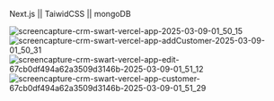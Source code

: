  Next.js || TaiwidCSS || mongoDB 
 
![screencapture-crm-swart-vercel-app-2025-03-09-01_50_15](https://github.com/user-attachments/assets/4a974c8b-4b4a-4815-bdc3-498ea90eb6ca)
 ![screencapture-crm-swart-vercel-app-addCustomer-2025-03-09-01_50_31](https://github.com/user-attachments/assets/040c5ede-ea38-4f85-b4dc-c754db942ccd)
![screencapture-crm-swart-vercel-app-edit-67cb0df494a62a3509d3146b-2025-03-09-01_51_12](https://github.com/user-attachments/assets/fc47ec06-41fa-49b4-9388-bd7d5591c742)
![screencapture-crm-swart-vercel-app-customer-67cb0df494a62a3509d3146b-2025-03-09-01_51_29](https://github.com/user-attachments/assets/e1bf5330-0320-4183-b311-362bb79b8325)

